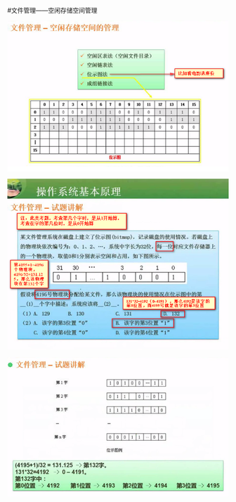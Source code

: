 #文件管理——空闲存储空间管理

![](/imgs/1.3.14-1空闲存储空间管理.png)

![](/imgs/1.3.14-2位示图例题.png)

![](/imgs/1.3.14-3位示图例题分析.png)
